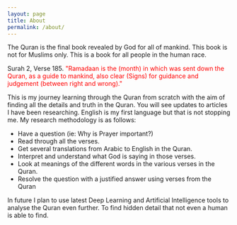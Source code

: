 ```yaml
---
layout: page
title: About
permalink: /about/
---
```


The Quran is the final book revealed by God for all of mankind. This book is not for Muslims only. This is a book for all people in the human race.

Surah 2, Verse 185. <span style="color:red;">"Ramadaan is the (month) in which was sent down the Quran, as a guide to mankind, also clear (Signs) for guidance and judgement (between right and wrong)."</span>

This is my journey learning through the Quran from scratch with the aim of finding all the details and truth in the Quran.
You will see updates to articles I have been researching. English is my first language but that is not stopping me.
My research methodology is as follows:
- Have a question (ie: Why is Prayer important?)
- Read through all the verses.
- Get several translations from Arabic to English in the Quran.
- Interpret and understand what God is saying in those verses.
- Look at meanings of the different words in the various verses in the Quran.
- Resolve the question with a justified answer using verses from the Quran

In future I plan to use latest Deep Learning and Artificial Intelligence tools to analyse the Quran even further. To find hidden detail that not even a human is able to find.
